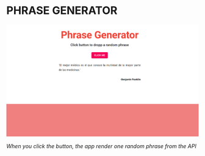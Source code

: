 # PHRASE GENERATOR

![Screenshot](screenshot.PNG)

*When you click the button, the app render one random phrase from the API*